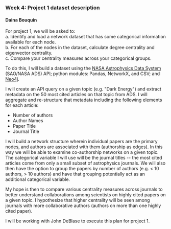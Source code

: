 ### Week 4: Project 1 dataset description
#### Daina Bouquin

For project 1, we will be asked to:   
a. Identify and load a network dataset that has some categorical information available for each node.   
b. For each of the nodes in the dataset, calculate degree centrality and eigenvector centrality.   
c. Compare your centrality measures across your categorical groups.   
    
To do this, I will build a dataset using the [NASA Astrophysics Data System](https://ui.adsabs.harvard.edu/) (SAO/NASA ADS) API; python modules: Pandas, NetworkX, and CSV; and [Neo4j](https://neo4j.com/). 
   
I will create an API query on a given topic (e.g. "Dark Energy") and extract metadata on the 50 most cited articles on that topic from ADS. I will aggregate and re-structure that metadata including the following elements for each article:   
+ Number of authors   
+ Author Names   
+ Paper Title   
+ Journal Title   
   
I will build a network structure wherein individual papers are the primary nodes, and authors are associated with them (authorship as edges). In this way we will be able to examine co-authorship networks on a given topic. The categorical variable I will use will be the journal titles -- the most cited articles come from only a small subset of astrophysics journals. We will also then have the option to group the papers by number of authors (e.g. < 10 authors, > 10 authors) and have that grouping potentially act as an additional categorical variable.
   
My hope is then to compare various centrality measures across journals to better understand collaborations among scientists on highly cited papers on a given topic. I hypothesize that higher centrality will be seen among journals with more collaborative authors (authors on more than one highly cited paper).
    
I will be working with John DeBlase to execute this plan for project 1.
